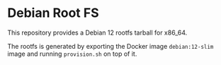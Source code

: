 # Debian Root FS

This repository provides a Debian 12 rootfs tarball for x86_64.

The rootfs is generated by exporting the Docker image `debian:12-slim` image and running `provision.sh` on top of it.



